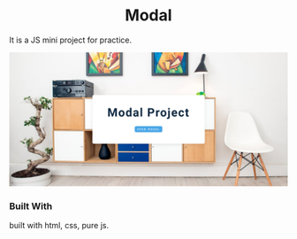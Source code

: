 <h1 align="center">Modal</h1>

It is a JS mini project for practice.

![screenshot](screenshot.png)

### Built With

built with html, css, pure js.
